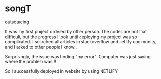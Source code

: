# songT
outsourcing


It was my first project ordered by other person.
The codes are not that difficult, but the progress I took until deploying my project was so complicated.
I searched all articles in stackoverflow and netlify community, and I asked to other people I know..

Surprisingly, the issue was finding "my error".
Computer was just saying where the problem was.!!

So I successfully deployed in website by using NETLIFY
